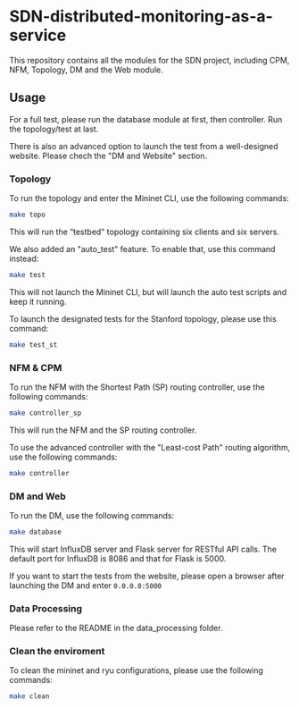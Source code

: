 # SDN-distributed-monitoring-as-a-service

This repository contains all the modules for the SDN project, including CPM, NFM, Topology, DM and the Web module.

## Usage

For a full test, please run the database module at first, then controller. Run the topology/test at last.

There is also an advanced option to launch the test from a well-designed website. Please chech the "DM and Website" section.

### Topology

To run the topology and enter the Mininet CLI, use the following commands:

```bash
make topo
```

This will run the “testbed" topology containing six clients and six servers.

We also added an "auto_test" feature. To enable that, use this command instead:

```bash
make test
```

This will not launch the Mininet CLI, but will launch the auto test scripts and keep it running.

To launch the designated tests for the Stanford topology, please use this command:

```bash
make test_st
```


### NFM & CPM 

To run the NFM with the Shortest Path (SP) routing controller, use the following commands:

```bash
make controller_sp
```

This will run the NFM and the SP routing controller. 

To use the advanced controller with the "Least-cost Path" routing algorithm, use the following commands:

```bash
make controller
```


### DM and Web

To run the DM, use the following commands:

```bash
make database
```

This will start InfluxDB server and Flask server for RESTful API calls. The default port for InfluxDB is 8086 and that for Flask is 5000. 

If you want to start the tests from the website, please open a browser after launching the DM and enter `0.0.0.0:5000`

### Data Processing

Please refer to the README in the data_processing folder.


### Clean the enviroment

To clean the mininet and ryu configurations, please use the following commands:

```bash
make clean
```

